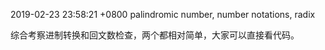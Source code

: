 2019-02-23 23:58:21 +0800
palindromic number, number notations, radix

综合考察进制转换和回文数检查，两个都相对简单，大家可以直接看代码。
